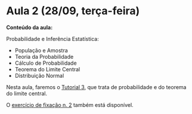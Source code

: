 # Aula 2 (28/09, terça-feira)

**Conteúdo da aula:**

Probabilidade e Inferência Estatística:

* População e Amostra
* Teoria da Probabilidade
* Cálculo de Probabilidade
* Teorema do Limite Central
* Distribuição Normal

Nesta aula, faremos o [Tutorial 3](Tutoriais/Tutorial3.md), que trata de probabilidade e do teorema do limite central.

O [exercício de fixação n. 2](Exercicios/Exercicio2.md) também está disponível.
